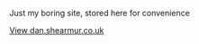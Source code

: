 Just my boring site, stored here for convenience

[View dan.shearmur.co.uk](http://dan.shearmur.co.uk)
